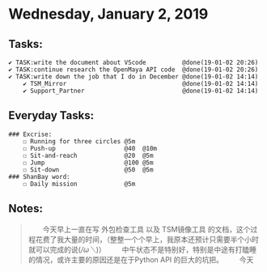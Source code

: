 # Wednesday, January 2, 2019

## Tasks:
    ✔ TASK:write the document about VScode          @done(19-01-02 20:26)
    ✔ TASK:continue research the OpenMaya API code  @done(19-01-02 20:26)
    ✔ TASK:write down the job that I do in December @done(19-01-02 14:14)
        ✔ TSM_Mirror                                @done(19-01-02 14:14)
        ✔ Support_Partner                           @done(19-01-02 14:14)



## Everyday Tasks:
    ### Excrise:
        ☐ Running for three circles @5m
        ☐ Push-up                   @40  @10m
        ☐ Sit-and-reach             @20  @5m
        ☐ Jump                      @100 @5m
        ☐ Sit-down                  @50  @5m
    ### ShanBay word:
        ☐ Daily mission             @5m

## Notes:
> &emsp;&emsp;今天早上一直在写 外包检查工具 以及 TSM镜像工具 的文档，这个过程花费了我大量的时间，（整整一个个早上，我原本还预计只需要半个小时就可以完成的说(*/ω＼*)）
> &emsp;&emsp;中午状态不是特别好，特别是中途有打瞌睡的情况，或许主要的原因还是在于Python API 的巨大的坑把。
> &emsp;&emsp;今天 
